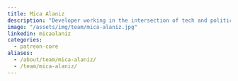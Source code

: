 ```yaml
---
title: Mica Alaniz
description: "Developer working in the intersection of tech and politics."
image: "/assets/img/team/mica-alaniz.jpg"
linkedin: micaalaniz
categories:
  - patreon-core
aliases:
  - /about/team/mica-alaniz/
  - /team/mica-alaniz/
---
```


